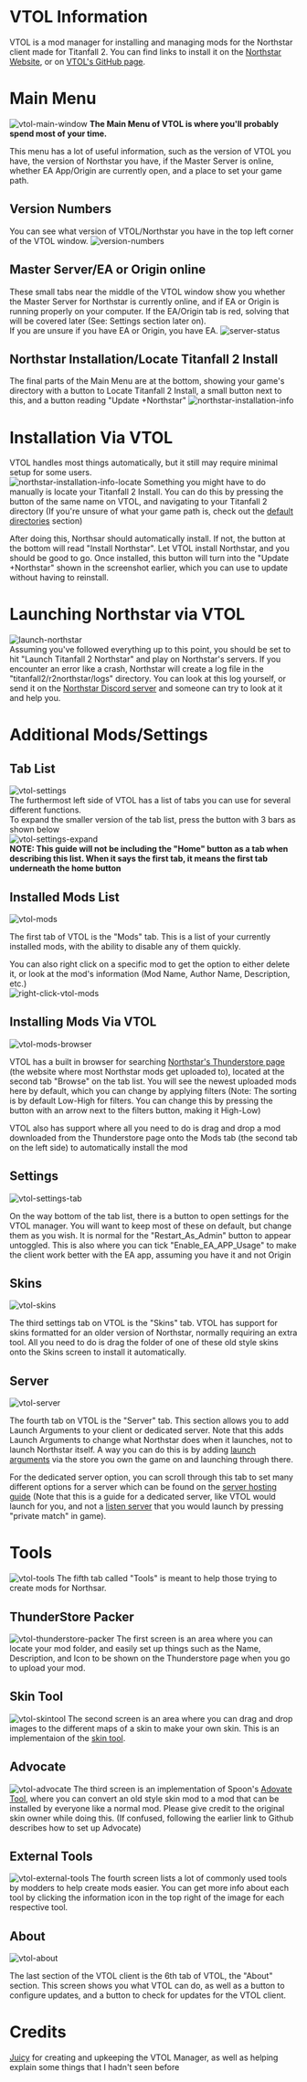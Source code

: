 # VTOL Information
VTOL is a mod manager for installing and managing mods for the Northstar client made for Titanfall 2. You can find links to install it on the [Northstar Website](https://northstar.tf), or on [VTOL's GitHub page](https://github.com/R2NorthstarTools/VTOL).

# Main Menu
![vtol-main-window](https://user-images.githubusercontent.com/70904206/219880640-b50e8ff4-4db1-4bb9-8bd2-929582783083.png)
**The Main Menu of VTOL is where you'll probably spend most of your time.**

This menu has a lot of useful information, such as the version of VTOL you have, the version of Northstar you have, if the Master Server is online, whether EA App/Origin are currently open, and a place to set your game path. 

## Version Numbers
You can see what version of VTOL/Northstar you have in the top left corner of the VTOL window.
![version-numbers](https://user-images.githubusercontent.com/70904206/219880616-eed5a09a-0b6f-482b-9274-f64b4191a6e4.png)

## Master Server/EA or Origin online
These small tabs near the middle of the VTOL window show you whether the Master Server for Northstar is currently online, and if EA or Origin is running properly on your computer. If the EA/Origin tab is red, solving that will be covered later (See: Settings section later on).\
If you are unsure if you have EA or Origin, you have EA.
![server-status](https://user-images.githubusercontent.com/70904206/219880687-1a2eaa8f-4f81-4d55-8af4-286b85f803b1.png)

## Northstar Installation/Locate Titanfall 2 Install
The final parts of the Main Menu are at the bottom, showing your game's directory with a button to Locate Titanfall 2 Install, a small button next to this, and a button reading "Update +Northstar"
![northstar-installation-info](https://user-images.githubusercontent.com/70904206/219880707-ed92e770-5784-4ff2-9414-36b4de3f2dbc.png)

# Installation Via VTOL
VTOL handles most things automatically, but it still may require minimal setup for some users.\
![northstar-installation-info-locate](https://user-images.githubusercontent.com/70904206/219880765-0fce4934-33e0-4aef-900b-c18edfb9bc1e.jpg)
Something you might have to do manually is locate your Titanfall 2 Install. You can do this by pressing the button of the same name on VTOL, and navigating to your Titanfall 2 directory (If you're unsure of what your game path is, check out the [default directories](../troubleshooting.md#game-location) section)

After doing this, Northsar should automatically install. If not, the button at the bottom will read "Install Northstar". Let VTOL install Northstar, and you should be good to go. Once installed, this button will turn into the "Update +Northstar" shown in the screenshot earlier, which you can use to update without having to reinstall.

# Launching Northstar via VTOL
![launch-northstar](https://user-images.githubusercontent.com/70904206/219882248-0997abb1-4cf6-4f46-b88a-88de4f65dac2.png)\
Assuming you've followed everything up to this point, you should be set to hit "Launch Titanfall 2 Northstar" and play on Northstar's servers. If you encounter an error like a crash, Northstar will create a log file in the "titanfall2/r2northstar/logs" directory. You can look at this log yourself, or send it on the [Northstar Discord server](https://discord.com/invite/northstar) and someone can try to look at it and help you.

# Additional Mods/Settings

## Tab List
![vtol-settings](https://user-images.githubusercontent.com/70904206/219880914-f537fa8e-2596-4bd8-8689-5786f21d189e.png)\
The furthermost left side of VTOL has a list of tabs you can use for several different functions.\
To expand the smaller version of the tab list, press the button with 3 bars as shown below\
![vtol-settings-expand](https://user-images.githubusercontent.com/70904206/219881049-be071e8e-9182-4cd5-93ff-7cf811de15b5.jpg)\
**NOTE: This guide will not be including the "Home" button as a tab when describing this list. When it says the first tab, it means the first tab underneath the home button**
## Installed Mods List
![vtol-mods](https://user-images.githubusercontent.com/70904206/219881144-c8e83838-e59c-4214-b261-b25b72abf9f1.png)

The first tab of VTOL is the "Mods" tab. This is a list of your currently installed mods, with the ability to disable any of them quickly.

You can also right click on a specific mod to get the option to either delete it, or look at the mod's information (Mod Name, Author Name, Description, etc.)\
![right-click-vtol-mods](https://user-images.githubusercontent.com/70904206/219881212-a13f29e5-6d6b-48ae-a1d1-6c422b3c908e.png)


## Installing Mods Via VTOL
![vtol-mods-browser](https://user-images.githubusercontent.com/70904206/219881459-14f69243-9813-4b1e-814b-2925f5ee72dc.png)

VTOL has a built in browser for searching [Northstar's Thunderstore page](https://northstar.thunderstore.io/) (the website where most Northstar mods get uploaded to), located at the second tab "Browse" on the tab list. You will see the newest uploaded mods here by default, which you can change by applying filters (Note: The sorting is by default Low-High for filters. You can change this by pressing the button with an arrow next to the filters button, making it High-Low)

VTOL also has support where all you need to do is drag and drop a mod downloaded from the Thunderstore page onto the Mods tab (the second tab on the left side) to automatically install the mod

## Settings
![vtol-settings-tab](https://user-images.githubusercontent.com/70904206/219881503-cf1ec853-4589-454d-ab6e-0c1eb00e9c0a.png)

On the way bottom of the tab list, there is a button to open settings for the VTOL manager. You will want to keep most of these on default, but change them as you wish. It is normal for the "Restart_As_Admin" button to appear untoggled. This is also where you can tick "Enable_EA_APP_Usage" to make the client work better with the EA app, assuming you have it and not Origin

## Skins
![vtol-skins](https://user-images.githubusercontent.com/70904206/219881515-e68c156e-a2cf-45ff-ba15-fdd0b321cc85.png)

The third settings tab on VTOL is the "Skins" tab. VTOL has support for skins formatted for an older version of Northstar, normally requiring an extra tool. All you need to do is drag the folder of one of these old style skins onto the Skins screen to install it automatically.

## Server
![vtol-server](https://user-images.githubusercontent.com/70904206/219881530-baa4c77d-8f04-4ffc-bada-9fbb7c478847.png)

The fourth tab on VTOL is the "Server" tab. This section allows you to add Launch Arguments to your client or dedicated server. Note that this adds Launch Arguments to change what Northstar does when it launches, not to launch Northstar itself. A way you can do this is by adding [launch arguments](../troubleshooting.md#launch-opts) via the store you own the game on and launching through there.

For the dedicated server option, you can scroll through this tab to set many different options for a server which can be found on the [server hosting guide](../../hosting-a-server-with-northstar/dedicated-server.md) (Note that this is a guide for a dedicated server, like VTOL would launch for you, and not a [listen server](../../hosting-a-server-with-northstar/basic-listen.md) that you would launch by pressing "private match" in game).

# Tools
![vtol-tools](https://user-images.githubusercontent.com/70904206/219882500-79bb66bb-1de1-4f91-ac0c-a5ed40d63ab3.png)
The fifth tab called "Tools" is meant to help those trying to create mods for Northsar. 

## ThunderStore Packer
![vtol-thunderstore-packer](https://user-images.githubusercontent.com/70904206/219881604-81f00c75-a000-4a01-bdb5-1683f70249c4.png)
The first screen is an area where you can locate your mod folder, and easily set up things such as the Name, Description, and Icon to be shown on the Thunderstore page when you go to upload your mod.

## Skin Tool
![vtol-skintool](https://user-images.githubusercontent.com/70904206/219881620-ce45b403-0f24-4ce4-a5f7-0548705dd513.png)
The second screen is an area where you can drag and drop images to the different maps of a skin to make your own skin. This is an implementaion of the [skin tool](https://github.com/zxcPandora/Titanfall2-SkinTool).

## Advocate
![vtol-advocate](https://user-images.githubusercontent.com/70904206/219881630-79ed35b9-1590-4bf6-a093-67049fd48d89.png)
The third screen is an implementation of Spoon's [Adovate Tool](https://github.com/ASpoonPlaysGames/Advocate), where you can convert an old style skin mod to a mod that can be installed by everyone like a normal mod. Please give credit to the original skin owner while doing this. (If confused, following the earlier link to Github describes how to set up Advocate)

## External Tools
![vtol-external-tools](https://user-images.githubusercontent.com/70904206/219881655-f6a44137-6daf-49b1-9daf-aebbc3e44da4.png)
The fourth screen lists a lot of commonly used tools by modders to help create mods easier. You can get more info about each tool by clicking the information icon in the top right of the image for each respective tool.

## About
![vtol-about](https://user-images.githubusercontent.com/70904206/219881669-3c957167-8ac7-46f2-8ad8-3dd71960c1d3.png)

The last section of the VTOL client is the 6th tab of VTOL, the "About" section. This screen shows you what VTOL can do, as well as a button to configure updates, and a button to check for updates for the VTOL client.

# Credits 
[Juicy](https://github.com/BigSpice) for creating and upkeeping the VTOL Manager, as well as helping explain some things that I hadn't seen before
